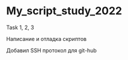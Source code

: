 # My_script_study_2022
Task 1, 2, 3

Написание и отладка скриптов

Добавил SSH протокол для git-hub
